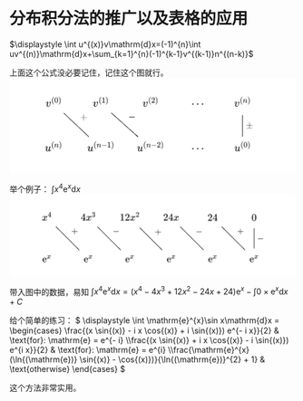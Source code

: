# 分布积分法的推广以及表格的应用
$\displaystyle \int u^{(x)}v\mathrm{d}x=(-1)^{n}\int uv^{(n)}\mathrm{d}x+\sum_{k=1}^{n}(-1)^{k-1}v^{(k-1)}n^{(n-k)}$

上面这个公式没必要记住，记住这个图就行。
![](images/2024-01-04-18-56-46.png)

举个例子： $\int x^{4}\mathrm{e}^{x}\mathrm{d}x$
![](images/2024-01-04-19-03-25.png)

带入图中的数据，易知 $\displaystyle \int x^{4}\mathrm{e}^{x}\mathrm{d}x=\left( x^{4}-4x^{3}+12x^{2}-24x+24 \right)\mathrm{e}^{x}-\int 0\times  \mathrm{e}^{x} \mathrm{d}x + C$

给个简单的练习：
$
\displaystyle 
\int \mathrm{e}^{x}\sin x\mathrm{d}x = \begin{cases} \frac{(x \sin{(x)} - i x \cos{(x)} + i \sin{(x)}) e^{- i x}}{2} & \text{for}\: \mathrm{e} = e^{- i} \\\frac{(x \sin{(x)} + i x \cos{(x)} - i \sin{(x)}) e^{i x}}{2} & \text{for}\: \mathrm{e} = e^{i} \\\frac{\mathrm{e}^{x} (\ln{(\mathrm{e})} \sin{(x)} - \cos{(x)})}{\ln{(\mathrm{e})}^{2} + 1} & \text{otherwise} \end{cases}
$


这个方法非常实用。
